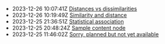 * 2023-12-26 10:07:41Z [Distances vs dissimilarities](../4)
* 2023-12-26 10:19:49Z [Similarity and distance](../3)
* 2023-12-25 21:36:51Z [Statistical association](../2)
* 2023-12-25 20:48:24Z [Sample content node](../1)
* 2023-12-25 11:46:02Z [Sorry, planned but not yet available](../0)
